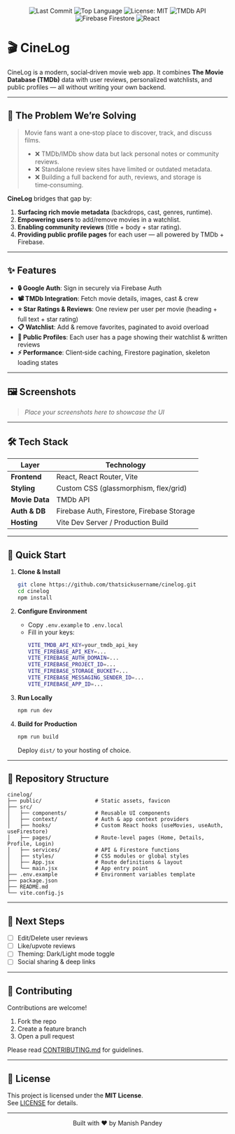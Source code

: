 
<!--
  README.md for CineLog
  Generate dynamic badges with Shields.io and GitHub meta.
-->

<!-- Badges -->
<p align="center">
  <img src="https://img.shields.io/github/last-commit/thatsickusername/cinelog" alt="Last Commit" />
  <img src="https://img.shields.io/github/languages/top/thatsickusername/cinelog" alt="Top Language" />
  <img src="https://img.shields.io/github/license/thatsickusername/cinelog" alt="License: MIT" />
  <img src="https://img.shields.io/badge/TMDb-API-blue" alt="TMDb API" />
  <img src="https://img.shields.io/badge/Firebase-Firestore-orange" alt="Firebase Firestore" />
  <img src="https://img.shields.io/badge/React-17.0.0-blueviolet" alt="React" />
</p>

# 🎬 CineLog

CineLog is a modern, social‑driven movie web app. It combines **The Movie Database (TMDb)** data with user reviews, personalized watchlists, and public profiles — all without writing your own backend.  

---

## 🎯 The Problem We’re Solving

> Movie fans want a one‑stop place to discover, track, and discuss films.  
>  
> - ❌ TMDb/IMDb show data but lack personal notes or community reviews.  
> - ❌ Standalone review sites have limited or outdated metadata.  
> - ❌ Building a full backend for auth, reviews, and storage is time‑consuming.  

**CineLog** bridges that gap by:
1. **Surfacing rich movie metadata** (backdrops, cast, genres, runtime).  
2. **Empowering users** to add/remove movies in a watchlist.  
3. **Enabling community reviews** (title + body + star rating).  
4. **Providing public profile pages** for each user — all powered by TMDb + Firebase.

---

## ✨ Features

- **🔒 Google Auth**: Sign in securely via Firebase Auth
- **📽️ TMDb Integration**: Fetch movie details, images, cast & crew
- **⭐ Star Ratings & Reviews**: One review per user per movie (heading + full text + star rating)
- **📋 Watchlist**: Add & remove favorites, paginated to avoid overload
- **👤 Public Profiles**: Each user has a page showing their watchlist & written reviews
- **⚡ Performance**: Client‑side caching, Firestore pagination, skeleton loading states

---

## 🖼️ Screenshots

> _Place your screenshots here to showcase the UI_  

<!-- ![Home Page](./screenshots/home.png) -->
<!-- ![Movie Details](./screenshots/details.png) -->
<!-- ![Profile Page](./screenshots/profile.png) -->

---

## 🛠 Tech Stack

| Layer          | Technology                                |
| -------------- | ----------------------------------------- |
| **Frontend**   | React, React Router, Vite                 |
| **Styling**    | Custom CSS (glassmorphism, flex/grid)     |
| **Movie Data** | TMDb API                                  |
| **Auth & DB**  | Firebase Auth, Firestore, Firebase Storage|
| **Hosting**    | Vite Dev Server / Production Build        |

---

## 🚀 Quick Start

1. **Clone & Install**
   ```bash
   git clone https://github.com/thatsickusername/cinelog.git
   cd cinelog
   npm install
   ```

2. **Configure Environment**
   - Copy `.env.example` to `.env.local`
   - Fill in your keys:
     ```bash
     VITE_TMDB_API_KEY=your_tmdb_api_key
     VITE_FIREBASE_API_KEY=...
     VITE_FIREBASE_AUTH_DOMAIN=...
     VITE_FIREBASE_PROJECT_ID=...
     VITE_FIREBASE_STORAGE_BUCKET=...
     VITE_FIREBASE_MESSAGING_SENDER_ID=...
     VITE_FIREBASE_APP_ID=...
     ```

3. **Run Locally**
   ```bash
   npm run dev
   ```

4. **Build for Production**
   ```bash
   npm run build
   ```
   Deploy `dist/` to your hosting of choice.

---

## 📁 Repository Structure

```
cinelog/
├── public/                 # Static assets, favicon
├── src/
│   ├── components/         # Reusable UI components
│   ├── context/            # Auth & app context providers
│   ├── hooks/              # Custom React hooks (useMovies, useAuth, useFirestore)
│   ├── pages/              # Route‑level pages (Home, Details, Profile, Login)
│   ├── services/           # API & Firestore functions
│   ├── styles/             # CSS modules or global styles
│   ├── App.jsx             # Route definitions & layout
│   └── main.jsx            # App entry point
├── .env.example            # Environment variables template
├── package.json
├── README.md
└── vite.config.js
```

---

## 🧭 Next Steps

- [ ] Edit/Delete user reviews  
- [ ] Like/upvote reviews  
- [ ] Theming: Dark/Light mode toggle  
- [ ] Social sharing & deep links  

---

## 🤝 Contributing

Contributions are welcome!  
1. Fork the repo  
2. Create a feature branch  
3. Open a pull request  

Please read [CONTRIBUTING.md](./CONTRIBUTING.md) for guidelines.

---

## 📜 License

This project is licensed under the **MIT License**.  
See [LICENSE](./LICENSE) for details.

---

<p align="center">
  Built with ❤️ by Manish Pandey
</p>

